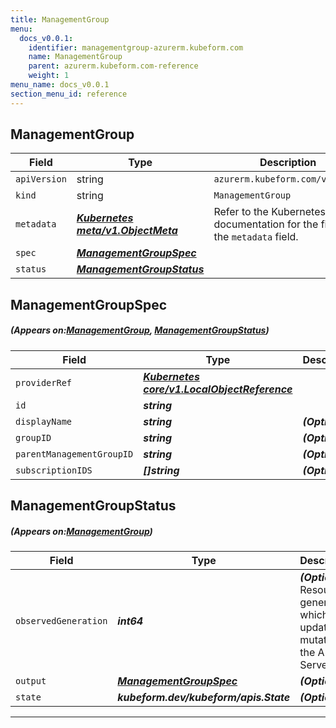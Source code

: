 ```yaml
---
title: ManagementGroup
menu:
  docs_v0.0.1:
    identifier: managementgroup-azurerm.kubeform.com
    name: ManagementGroup
    parent: azurerm.kubeform.com-reference
    weight: 1
menu_name: docs_v0.0.1
section_menu_id: reference
---
```


## ManagementGroup
| Field | Type | Description |
| ------ | ----- | ----------- |
| `apiVersion` | string | `azurerm.kubeform.com/v1alpha1` |
|    `kind` | string | `ManagementGroup` |
| `metadata` | ***[Kubernetes meta/v1.ObjectMeta](https://kubernetes.io/docs/reference/generated/kubernetes-api/v1.13/#objectmeta-v1-meta)***|Refer to the Kubernetes API documentation for the fields of the `metadata` field.|
| `spec` | ***[ManagementGroupSpec](#ManagementGroupSpec)***||
| `status` | ***[ManagementGroupStatus](#ManagementGroupStatus)***||
## ManagementGroupSpec
##### (Appears on:[ManagementGroup](#ManagementGroup), [ManagementGroupStatus](#ManagementGroupStatus))
| Field | Type | Description |
| ------ | ----- | ----------- |
| `providerRef` | ***[Kubernetes core/v1.LocalObjectReference](https://kubernetes.io/docs/reference/generated/kubernetes-api/v1.13/#localobjectreference-v1-core)***||
| `id` | ***string***||
| `displayName` | ***string***| ***(Optional)*** |
| `groupID` | ***string***| ***(Optional)*** |
| `parentManagementGroupID` | ***string***| ***(Optional)*** |
| `subscriptionIDS` | ***[]string***| ***(Optional)*** |
## ManagementGroupStatus
##### (Appears on:[ManagementGroup](#ManagementGroup))
| Field | Type | Description |
| ------ | ----- | ----------- |
| `observedGeneration` | ***int64***| ***(Optional)*** Resource generation, which is updated on mutation by the API Server.|
| `output` | ***[ManagementGroupSpec](#ManagementGroupSpec)***| ***(Optional)*** |
| `state` | ***kubeform.dev/kubeform/apis.State***| ***(Optional)*** |
---
